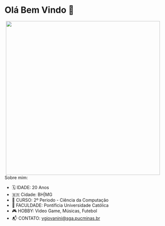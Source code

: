 

<h1> Olá Bem Vindo 👋 </h1>

<img src="https://i.imgur.com/Foo0Vzp.png" width="500px" align="right"></h2>

<!--
**viniciushgiovanini/viniciushgiovanini** is a ✨ _special_ ✨ repository because its `README.md` (this file) appears on your GitHub profile.-->



Sobre mim:

- 🗓 IDADE: 20 Anos
- 🇧🇷 Cidade: BH|MG
- 📖 CURSO: 2º Periodo - Ciência da Computação
- 📌 FACULDADE: Pontíficia Universidade Católica
- 🎮 HOBBY: Video Game, Músicas, Futebol
- 📬 CONTATO: vgiovanini@sga.pucminas.br 


 




